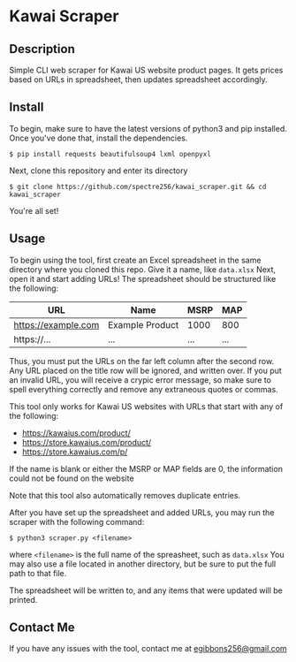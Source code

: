 # Kawai Scraper

## Description

Simple CLI web scraper for Kawai US website product pages.
It gets prices based on URLs in spreadsheet,
then updates spreadsheet accordingly.

## Install

To begin, make sure to have the latest
versions of python3 and pip installed.
Once you've done that, install the dependencies.

```
$ pip install requests beautifulsoup4 lxml openpyxl
```

Next, clone this repository and enter its directory

```
$ git clone https://github.com/spectre256/kawai_scraper.git && cd kawai_scraper
```

You're all set!

## Usage

To begin using the tool, first create an Excel spreadsheet
in the same directory where you cloned this repo.
Give it a name, like `data.xlsx`
Next, open it and start adding URLs!
The spreadsheet should be structured like the following:

| URL                | Name            | MSRP | MAP |
|--------------------|-----------------|------|-----|
|https://example.com | Example Product | 1000 | 800 |
|https://...         | ...             | ...  | ... |

Thus, you must put the URLs on the far left column after
the second row.
Any URL placed on the title row will be ignored, and written over.
If you put an invalid URL, you will receive a crypic error message,
so make sure to spell everything correctly and remove any extraneous
quotes or commas.


This tool only works for Kawai US websites with URLs that start with
any of the following:

- https://kawaius.com/product/
- https://store.kawaius.com/product/
- https://store.kawaius.com/p/

If the name is blank or either the MSRP or MAP fields are 0,
the information could not be found on the website

Note that this tool also automatically removes duplicate entries.


After you have set up the spreadsheet and added URLs,
you may run the scraper with the following command:

```
$ python3 scraper.py <filename>
```

where `<filename>` is the full name of the spreasheet,
such as `data.xlsx`
You may also use a file located in another directory,
but be sure to put the full path to that file.

The spreadsheet will be written to, and any items that were
updated will be printed.


## Contact Me

If you have any issues with the tool, contact me at egibbons256@gmail.com

